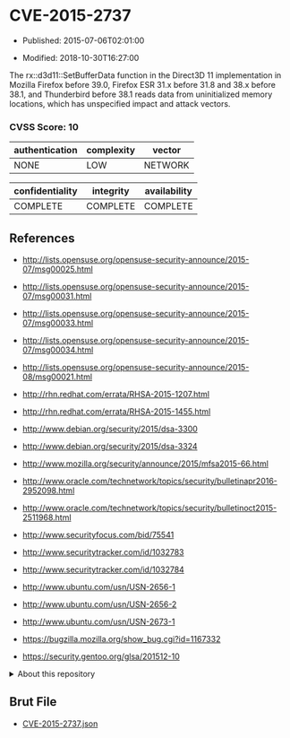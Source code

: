 # CVE-2015-2737

- Published: 2015-07-06T02:01:00

- Modified: 2018-10-30T16:27:00

The rx::d3d11::SetBufferData function in the Direct3D 11 implementation in Mozilla Firefox before 39.0, Firefox ESR 31.x before 31.8 and 38.x before 38.1, and Thunderbird before 38.1 reads data from uninitialized memory locations, which has unspecified impact and attack vectors.

### CVSS Score: **10**

| authentication | complexity | vector |
| --- | --- | --- |
| NONE | LOW | NETWORK |

| confidentiality | integrity | availability |
| --- | --- | --- |
| COMPLETE | COMPLETE | COMPLETE |

## References

* http://lists.opensuse.org/opensuse-security-announce/2015-07/msg00025.html

* http://lists.opensuse.org/opensuse-security-announce/2015-07/msg00031.html

* http://lists.opensuse.org/opensuse-security-announce/2015-07/msg00033.html

* http://lists.opensuse.org/opensuse-security-announce/2015-07/msg00034.html

* http://lists.opensuse.org/opensuse-security-announce/2015-08/msg00021.html

* http://rhn.redhat.com/errata/RHSA-2015-1207.html

* http://rhn.redhat.com/errata/RHSA-2015-1455.html

* http://www.debian.org/security/2015/dsa-3300

* http://www.debian.org/security/2015/dsa-3324

* http://www.mozilla.org/security/announce/2015/mfsa2015-66.html

* http://www.oracle.com/technetwork/topics/security/bulletinapr2016-2952098.html

* http://www.oracle.com/technetwork/topics/security/bulletinoct2015-2511968.html

* http://www.securityfocus.com/bid/75541

* http://www.securitytracker.com/id/1032783

* http://www.securitytracker.com/id/1032784

* http://www.ubuntu.com/usn/USN-2656-1

* http://www.ubuntu.com/usn/USN-2656-2

* http://www.ubuntu.com/usn/USN-2673-1

* https://bugzilla.mozilla.org/show_bug.cgi?id=1167332

* https://security.gentoo.org/glsa/201512-10

<details>
<summary>About this repository</summary> 

  This repository is part of the project [Live Hack CVE](https://github.com/Live-Hack-CVE). Main website can be found [www.live-hack.org](https://www.live-hack.org) 
  
  Made by [Sn0wAlice](https://github.com/Sn0wAlice) for the people that care about security and need to have a feed of the latest CVEs. Hope you enjoy it, don't forget to star the repo and follow me on [Twitter](https://twitter.com/Sn0wAlice) and [Github](https://github.com/Sn0wAlice). And that is my [personnal website](https://www.alice-snow.me/)

  - [Home Page](https://github.com/Live-Hack-CVE)
  - [Framework](https://github.com/Live-Hack-CVE/cve-framework)
  - [CVE database](https://github.com/Live-Hack-CVE/full_database)
  - [Changelog](https://github.com/Live-Hack-CVE/Changelog)
</details>

## Brut File

* [CVE-2015-2737.json](https://raw.githubusercontent.com/Live-Hack-CVE/full_database/main/cves/2015/CVE-2015-2737.json)

